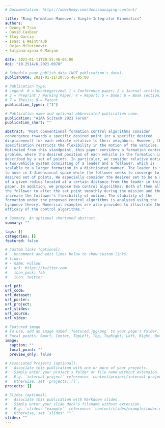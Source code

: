 ```yaml
---
# Documentation: https://wowchemy.com/docs/managing-content/

title: "Ring Formation Maneuver: Single-Integrator Kinematics"
authors: 
- Dzung M Tran
- David Casbeer
- Eloy Garcia
- Isaac E Weintraub
- Dejan Milutinovic
- Satyanarayana G Manyam

date: 2021-01-11T20:55:46-05:00
doi: "10.2514/6.2021-0978"

# Schedule page publish date (NOT publication's date).
publishDate: 2021-01-11T20:55:46-05:00

# Publication type.
# Legend: 0 = Uncategorized; 1 = Conference paper; 2 = Journal article;
# 3 = Preprint / Working Paper; 4 = Report; 5 = Book; 6 = Book section;
# 7 = Thesis; 8 = Patent
publication_types: ["1"]

# Publication name and optional abbreviated publication name.
publication: "AIAA Scitech 2021 Forum"
publication_short: ""

abstract: "Most conventional formation control algorithms consider
convergence towards a specific desired point (or a specific desired
displacement) for each vehicle relative to their neighbors. However, this
specification restricts the flexibility in the motion of the vehicles.
Motivated from this standpoint, this paper considers a formation control
problem, where the desired position of each vehicle in the formation is
described by a set of points. In particular, we consider relative motion in
a two-vehicle system consisting of a leader and a follower, which is
scalable to a larger formation in a distributed manner. The leader is free
to move in 3-dimensional space while the follower seeks to converge to the
desired set of points. We especially consider the desired set to be a ring
of a given radius located at a certain distance from the leader in this
paper. In addition, we propose two control algorithms. Both of them allow
the follower to alter the set point smoothly during the mission and thus
increase the follower's flexibility of motion. The stability of the
formation under the proposed control algorithms is analyzed using the
Lyapunov theory. Numerical examples are also provided to illustrate the
efficacy of the control algorithms."

# Summary. An optional shortened abstract.
summary: ""

tags: []
categories: []
featured: false

# Custom links (optional).
#   Uncomment and edit lines below to show custom links.
# links:
# - name: Follow
#   url: https://twitter.com
#   icon_pack: fab
#   icon: twitter

url_pdf:
url_code:
url_dataset:
url_poster:
url_project:
url_slides:
url_source:
url_video:

# Featured image
# To use, add an image named `featured.jpg/png` to your page's folder. 
# Focal points: Smart, Center, TopLeft, Top, TopRight, Left, Right, BottomLeft, Bottom, BottomRight.
image:
  caption: ""
  focal_point: ""
  preview_only: false

# Associated Projects (optional).
#   Associate this publication with one or more of your projects.
#   Simply enter your project's folder or file name without extension.
#   E.g. `internal-project` references `content/project/internal-project/index.md`.
#   Otherwise, set `projects: []`.
projects: []

# Slides (optional).
#   Associate this publication with Markdown slides.
#   Simply enter your slide deck's filename without extension.
#   E.g. `slides: "example"` references `content/slides/example/index.md`.
#   Otherwise, set `slides: ""`.
slides: ""
---
```

